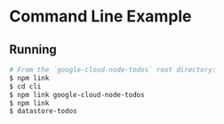 # Command Line Example

## Running

```sh
# From the `google-cloud-node-todos` root directory:
$ npm link
$ cd cli
$ npm link google-cloud-node-todos
$ npm link
$ datastore-todos
```